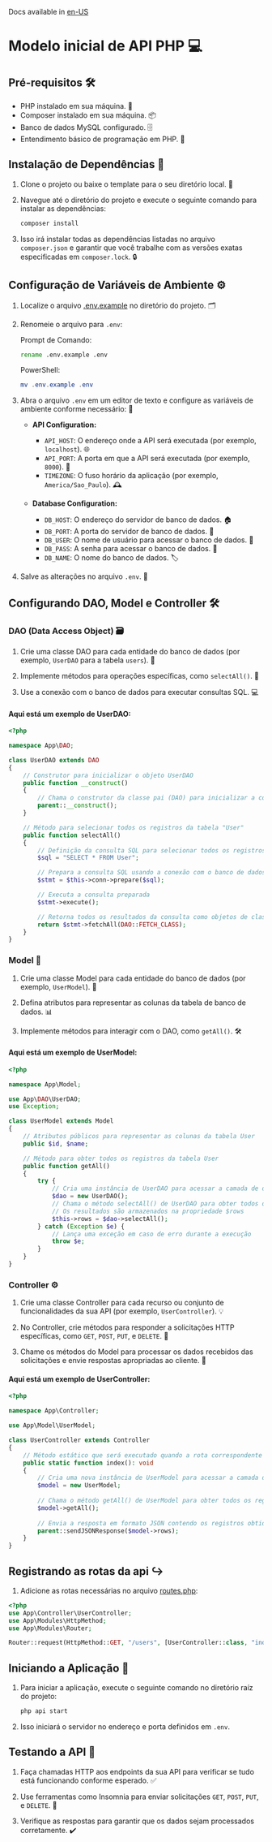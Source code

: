 Docs available in [en-US](README.md)

# Modelo inicial de API PHP 💻

## Pré-requisitos 🛠️

- PHP instalado em sua máquina. 🐘
- Composer instalado em sua máquina. 📦
- Banco de dados MySQL configurado. 🗄️
- Entendimento básico de programação em PHP. 🧠

## Instalação de Dependências 🚀

1. Clone o projeto ou baixe o template para o seu diretório local. 📂

2. Navegue até o diretório do projeto e execute o seguinte comando para instalar as dependências:

    ```bash
    composer install
    ```

3. Isso irá instalar todas as dependências listadas no arquivo `composer.json` e garantir que você trabalhe com as versões exatas especificadas em `composer.lock`. 🔒

## Configuração de Variáveis de Ambiente ⚙️

1. Localize o arquivo [.env.example](.env.example) no diretório do projeto. 🗂️

2. Renomeie o arquivo para `.env`:

    Prompt de Comando:
    ```cmd
    rename .env.example .env
    ```
    
    PowerShell:
    ```powershell
    mv .env.example .env
    ```

3. Abra o arquivo `.env` em um editor de texto e configure as variáveis de ambiente conforme necessário: 📝

    - **API Configuration:**
        - `API_HOST`: O endereço onde a API será executada (por exemplo, `localhost`). 🌐
        - `API_PORT`: A porta em que a API será executada (por exemplo, `8000`). 🔌
        - `TIMEZONE`: O fuso horário da aplicação (por exemplo, `America/Sao_Paulo`). 🕰️

    - **Database Configuration:**
        - `DB_HOST`: O endereço do servidor de banco de dados. 🏠
        - `DB_PORT`: A porta do servidor de banco de dados. 🔌
        - `DB_USER`: O nome de usuário para acessar o banco de dados. 👤
        - `DB_PASS`: A senha para acessar o banco de dados. 🔑
        - `DB_NAME`: O nome do banco de dados. 🏷️

4. Salve as alterações no arquivo `.env`. 💾

## Configurando DAO, Model e Controller 🛠️

### DAO (Data Access Object) 🗃️

1. Crie uma classe DAO para cada entidade do banco de dados (por exemplo, `UserDAO` para a tabela `users`). 👥

2. Implemente métodos para operações específicas, como `selectAll()`. 💼

3. Use a conexão com o banco de dados para executar consultas SQL. 💻

#### Aqui está um exemplo de UserDAO:

```php
<?php

namespace App\DAO;

class UserDAO extends DAO
{
    // Construtor para inicializar o objeto UserDAO
    public function __construct()
    {
        // Chama o construtor da classe pai (DAO) para inicializar a conexão com o banco de dados
        parent::__construct();
    }

    // Método para selecionar todos os registros da tabela "User"
    public function selectAll()
    {
        // Definição da consulta SQL para selecionar todos os registros da tabela "User"
        $sql = "SELECT * FROM User";

        // Prepara a consulta SQL usando a conexão com o banco de dados
        $stmt = $this->conn->prepare($sql);

        // Executa a consulta preparada
        $stmt->execute();

        // Retorna todos os resultados da consulta como objetos de classe (baseado na classe DAO)
        return $stmt->fetchAll(DAO::FETCH_CLASS);
    }
}
```

### Model 🧩

1. Crie uma classe Model para cada entidade do banco de dados (por exemplo, `UserModel`). 👤

2. Defina atributos para representar as colunas da tabela de banco de dados. 📊

3. Implemente métodos para interagir com o DAO, como `getAll()`. 🛠️

#### Aqui está um exemplo de UserModel:

```php
<?php

namespace App\Model;

use App\DAO\UserDAO;
use Exception;

class UserModel extends Model
{
    // Atributos públicos para representar as colunas da tabela User
    public $id, $name;

    // Método para obter todos os registros da tabela User
    public function getAll()
    {
        try {
            // Cria uma instância de UserDAO para acessar a camada de dados
            $dao = new UserDAO();
            // Chama o método selectAll() de UserDAO para obter todos os registros
            // Os resultados são armazenados na propriedade $rows
            $this->rows = $dao->selectAll();
        } catch (Exception $e) {
            // Lança uma exceção em caso de erro durante a execução
            throw $e;
        }
    }
}
```

### Controller ⚙️

1. Crie uma classe Controller para cada recurso ou conjunto de funcionalidades da sua API (por exemplo, `UserController`). 💡

2. No Controller, crie métodos para responder a solicitações HTTP específicas, como `GET`, `POST`, `PUT`, e `DELETE`. 📝

3. Chame os métodos do Model para processar os dados recebidos das solicitações e envie respostas apropriadas ao cliente. 📨

#### Aqui está um exemplo de UserController:

```php
<?php

namespace App\Controller;

use App\Model\UserModel;

class UserController extends Controller
{
    // Método estático que será executado quando a rota correspondente for acessada
    public static function index(): void
    {
        // Cria uma nova instância de UserModel para acessar a camada de modelo
        $model = new UserModel;
        
        // Chama o método getAll() de UserModel para obter todos os registros
        $model->getAll();
        
        // Envia a resposta em formato JSON contendo os registros obtidos
        parent::sendJSONResponse($model->rows);
    }
}
```

## Registrando as rotas da api ↪️

1. Adicione as rotas necessárias no arquivo [routes.php](App/routes.php):

```php
<?php
use App\Controller\UserController;
use App\Modules\HttpMethod;
use App\Modules\Router;

Router::request(HttpMethod::GET, "/users", [UserController::class, "index"]);
```

## Iniciando a Aplicação 🏁

1. Para iniciar a aplicação, execute o seguinte comando no diretório raíz do projeto:

    ```bash
    php api start
    ```

2. Isso iniciará o servidor no endereço e porta definidos em `.env`.

## Testando a API 🧪

1. Faça chamadas HTTP aos endpoints da sua API para verificar se tudo está funcionando conforme esperado. ✅

2. Use ferramentas como Insomnia para enviar solicitações `GET`, `POST`, `PUT`, e `DELETE`. 📮

3. Verifique as respostas para garantir que os dados sejam processados corretamente. ✔️